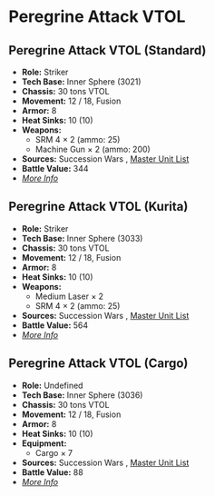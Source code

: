 # Peregrine Attack VTOL 

## Peregrine Attack VTOL (Standard) 

- **Role:** Striker 
- **Tech Base:** Inner Sphere (3021) 
- **Chassis:** 30 tons VTOL 
- **Movement:** 12 / 18, Fusion 
- **Armor:** 8 
- **Heat Sinks:** 10 (10) 
- **Weapons:** 
  - SRM 4 × 2 (ammo: 25) 
  - Machine Gun × 2 (ammo: 200) 
- **Sources:** Succession Wars , [Master Unit List](http://masterunitlist.info/Unit/Details/2479) 
- **Battle Value:** 344 
- [*More Info*](peregrine_attack_vtol/peregrine_attack_vtol_standard.md) 

## Peregrine Attack VTOL (Kurita) 

- **Role:** Striker 
- **Tech Base:** Inner Sphere (3033) 
- **Chassis:** 30 tons VTOL 
- **Movement:** 12 / 18, Fusion 
- **Armor:** 8 
- **Heat Sinks:** 10 (10) 
- **Weapons:** 
  - Medium Laser × 2 
  - SRM 4 × 2 (ammo: 25) 
- **Sources:** Succession Wars , [Master Unit List](http://masterunitlist.info/Unit/Details/2478) 
- **Battle Value:** 564 
- [*More Info*](peregrine_attack_vtol/peregrine_attack_vtol_kurita.md) 

## Peregrine Attack VTOL (Cargo) 

- **Role:** Undefined 
- **Tech Base:** Inner Sphere (3036) 
- **Chassis:** 30 tons VTOL 
- **Movement:** 12 / 18, Fusion 
- **Armor:** 8 
- **Heat Sinks:** 10 (10) 
- **Equipment:** 
  - Cargo × 7 
- **Sources:** Succession Wars , [Master Unit List](http://masterunitlist.info/Unit/Details/2477) 
- **Battle Value:** 88 
- [*More Info*](peregrine_attack_vtol/peregrine_attack_vtol_cargo.md) 

